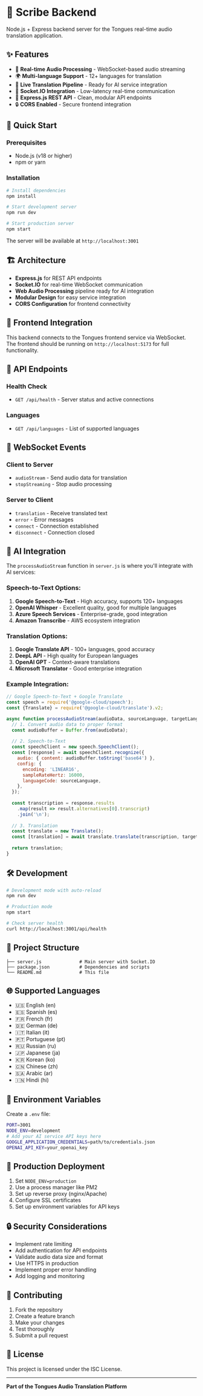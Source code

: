 # 🚀 Scribe Backend

Node.js + Express backend server for the Tongues real-time audio translation application.

## ✨ Features

- 🎤 **Real-time Audio Processing** - WebSocket-based audio streaming
- 🌍 **Multi-language Support** - 12+ languages for translation
- 🔄 **Live Translation Pipeline** - Ready for AI service integration
- 📡 **Socket.IO Integration** - Low-latency real-time communication
- 🚀 **Express.js REST API** - Clean, modular API endpoints
- 🔒 **CORS Enabled** - Secure frontend integration

## 🚀 Quick Start

### Prerequisites
- Node.js (v18 or higher)
- npm or yarn

### Installation
```bash
# Install dependencies
npm install

# Start development server
npm run dev

# Start production server
npm start
```

The server will be available at `http://localhost:3001`

## 🏗️ Architecture

- **Express.js** for REST API endpoints
- **Socket.IO** for real-time WebSocket communication
- **Web Audio Processing** pipeline ready for AI integration
- **Modular Design** for easy service integration
- **CORS Configuration** for frontend connectivity

## 🔌 Frontend Integration

This backend connects to the Tongues frontend service via WebSocket. The frontend should be running on `http://localhost:5173` for full functionality.

## 📡 API Endpoints

### Health Check
- `GET /api/health` - Server status and active connections

### Languages
- `GET /api/languages` - List of supported languages

## 🔌 WebSocket Events

### Client to Server
- `audioStream` - Send audio data for translation
- `stopStreaming` - Stop audio processing

### Server to Client
- `translation` - Receive translated text
- `error` - Error messages
- `connect` - Connection established
- `disconnect` - Connection closed

## 🤖 AI Integration

The `processAudioStream` function in `server.js` is where you'll integrate with AI services:

### Speech-to-Text Options:
1. **Google Speech-to-Text** - High accuracy, supports 120+ languages
2. **OpenAI Whisper** - Excellent quality, good for multiple languages
3. **Azure Speech Services** - Enterprise-grade, good integration
4. **Amazon Transcribe** - AWS ecosystem integration

### Translation Options:
1. **Google Translate API** - 100+ languages, good accuracy
2. **DeepL API** - High quality for European languages
3. **OpenAI GPT** - Context-aware translations
4. **Microsoft Translator** - Good enterprise integration

### Example Integration:

```javascript
// Google Speech-to-Text + Google Translate
const speech = require('@google-cloud/speech');
const {Translate} = require('@google-cloud/translate').v2;

async function processAudioStream(audioData, sourceLanguage, targetLanguage) {
  // 1. Convert audio data to proper format
  const audioBuffer = Buffer.from(audioData);
  
  // 2. Speech-to-Text
  const speechClient = new speech.SpeechClient();
  const [response] = await speechClient.recognize({
    audio: { content: audioBuffer.toString('base64') },
    config: {
      encoding: 'LINEAR16',
      sampleRateHertz: 16000,
      languageCode: sourceLanguage,
    },
  });
  
  const transcription = response.results
    .map(result => result.alternatives[0].transcript)
    .join('\n');
  
  // 3. Translation
  const translate = new Translate();
  const [translation] = await translate.translate(transcription, targetLanguage);
  
  return translation;
}
```

## 🛠️ Development

```bash
# Development mode with auto-reload
npm run dev

# Production mode
npm start

# Check server health
curl http://localhost:3001/api/health
```

## 📁 Project Structure

```
├── server.js              # Main server with Socket.IO
├── package.json           # Dependencies and scripts
└── README.md              # This file
```

## 🌐 Supported Languages

- 🇺🇸 English (en)
- 🇪🇸 Spanish (es)
- 🇫🇷 French (fr)
- 🇩🇪 German (de)
- 🇮🇹 Italian (it)
- 🇵🇹 Portuguese (pt)
- 🇷🇺 Russian (ru)
- 🇯🇵 Japanese (ja)
- 🇰🇷 Korean (ko)
- 🇨🇳 Chinese (zh)
- 🇸🇦 Arabic (ar)
- 🇮🇳 Hindi (hi)

## 🔧 Environment Variables

Create a `.env` file:
```bash
PORT=3001
NODE_ENV=development
# Add your AI service API keys here
GOOGLE_APPLICATION_CREDENTIALS=path/to/credentials.json
OPENAI_API_KEY=your_openai_key
```

## 🚀 Production Deployment

1. Set `NODE_ENV=production`
2. Use a process manager like PM2
3. Set up reverse proxy (nginx/Apache)
4. Configure SSL certificates
5. Set up environment variables for API keys

## 🔒 Security Considerations

- Implement rate limiting
- Add authentication for API endpoints
- Validate audio data size and format
- Use HTTPS in production
- Implement proper error handling
- Add logging and monitoring

## 🤝 Contributing

1. Fork the repository
2. Create a feature branch
3. Make your changes
4. Test thoroughly
5. Submit a pull request

## 📄 License

This project is licensed under the ISC License.

---

**Part of the Tongues Audio Translation Platform**

